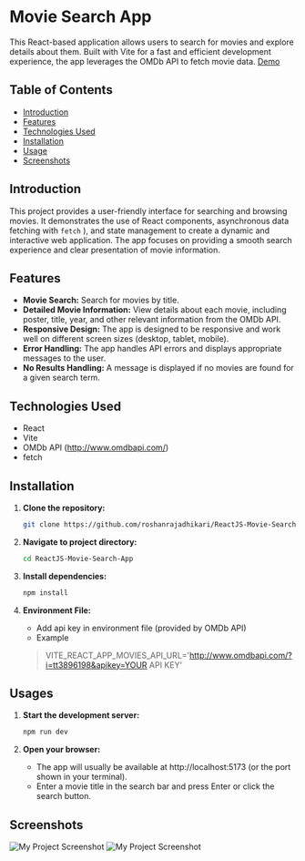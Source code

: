 # Movie Search App

This React-based application allows users to search for movies and explore details about them.  Built with Vite for a fast and efficient development experience, the app leverages the OMDb API to fetch movie data.
[Demo](https://roshanrajadhikari.github.io/ReactJS-Movie-Search-App/ "Demo")

## Table of Contents

- [Introduction](#introduction)
- [Features](#features)
- [Technologies Used](#technologies-used)
- [Installation](#installation)
- [Usage](#usage)
- [Screenshots](#screenshots)
  
## Introduction

This project provides a user-friendly interface for searching and browsing movies.  It demonstrates the use of React components, asynchronous data fetching with `fetch` ), and state management to create a dynamic and interactive web application.  The app focuses on providing a smooth search experience and clear presentation of movie information.

## Features

- **Movie Search:** Search for movies by title.
- **Detailed Movie Information:** View details about each movie, including poster, title, year, and other relevant information from the OMDb API. 
- **Responsive Design:**  The app is designed to be responsive and work well on different screen sizes (desktop, tablet, mobile).
- **Error Handling:**  The app handles API errors and displays appropriate messages to the user. 
- **No Results Handling:**  A message is displayed if no movies are found for a given search term. 

## Technologies Used

- React
- Vite
- OMDb API (http://www.omdbapi.com/)
-  fetch

## Installation

1. **Clone the repository:**

   ```bash
   git clone https://github.com/roshanrajadhikari/ReactJS-Movie-Search-App.git

2. **Navigate to project directory:**

   ```bash
   cd ReactJS-Movie-Search-App

3. **Install dependencies:**

   ```bash
   npm install

3. **Environment File:**
   - Add api key in environment file (provided by OMDb API)
   - Example
   > VITE_REACT_APP_MOVIES_API_URL='http://www.omdbapi.com/?i=tt3896198&apikey=YOUR API KEY'

## Usages

1. **Start the development server:**

   ```bash
   npm run dev

2. **Open your browser:**
   - The app will usually be available at http://localhost:5173 (or the port shown in your terminal).
   - Enter a movie title in the search bar and press Enter or click the search button.

## Screenshots
![My Project Screenshot](screenshots/sc1.JPG)
![My Project Screenshot](screenshots/sc2.JPG)
